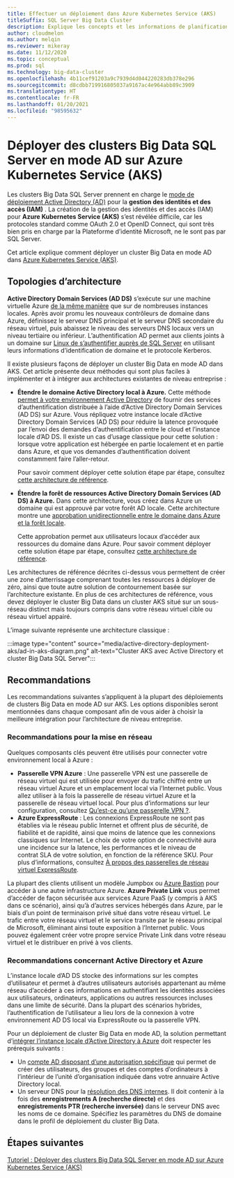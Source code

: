 ```yaml
---
title: Effectuer un déploiement dans Azure Kubernetes Service (AKS)
titleSuffix: SQL Server Big Data Cluster
description: Explique les concepts et les informations de planification permettant de déployer des clusters Big Data SQL Server en mode AD sur Azure Kubernetes Service (AKS).
author: cloudmelon
ms.author: melqin
ms.reviewer: mikeray
ms.date: 11/12/2020
ms.topic: conceptual
ms.prod: sql
ms.technology: big-data-cluster
ms.openlocfilehash: 4b11cef91203a9c7939d4d044220283db378e296
ms.sourcegitcommit: d8cdbb719916805037a9167ac4e964abb89c3909
ms.translationtype: HT
ms.contentlocale: fr-FR
ms.lasthandoff: 01/20/2021
ms.locfileid: "98595632"
---
```

# <a name="deploy-sql-server-big-data-clusters-in-ad-mode-on-azure-kubernetes-services-aks"></a>Déployer des clusters Big Data SQL Server en mode AD sur Azure Kubernetes Service (AKS)

Les clusters Big Data SQL Server prennent en charge le [mode de déploiement Active Directory (AD)](./active-directory-prerequisites.md) pour la **gestion des identités et des accès (IAM)** . La création de la gestion des identités et des accès (IAM) pour **Azure Kubernetes Service (AKS)** s’est révélée difficile, car les protocoles standard comme OAuth 2.0 et OpenID Connect, qui sont très bien pris en charge par la Plateforme d’identité Microsoft, ne le sont pas par SQL Server.  

Cet article explique comment déployer un cluster Big Data en mode AD dans [Azure Kubernetes Service (AKS)](/azure/aks/intro-kubernetes). 

## <a name="architecture-topologies"></a>Topologies d’architecture

**Active Directory Domain Services (AD DS)** s’exécute sur une machine virtuelle Azure [de la même manière](/windows-server/identity/ad-ds/deploy/virtual-dc/adds-on-azure-vm) que sur de nombreuses instances locales.  Après avoir promu les nouveaux contrôleurs de domaine dans Azure, définissez le serveur DNS principal et le serveur DNS secondaire du réseau virtuel, puis abaissez le niveau des serveurs DNS locaux vers un niveau tertiaire ou inférieur. L’authentification AD permet aux clients joints à un domaine sur [Linux de s’authentifier auprès de SQL Server](../linux/sql-server-linux-active-directory-auth-overview.md) en utilisant leurs informations d’identification de domaine et le protocole Kerberos.

Il existe plusieurs façons de déployer un cluster Big Data en mode AD dans AKS.  Cet article présente deux méthodes qui sont plus faciles à implémenter et à intégrer aux architectures existantes de niveau entreprise :

* **Étendre le domaine Active Directory local à Azure.** Cette méthode [permet à votre environnement Active Directory](/azure/architecture/reference-architectures/identity/adds-extend-domain) de fournir des services d’authentification distribuée à l’aide d’Active Directory Domain Services (AD DS) sur Azure. Vous répliquez votre instance locale d’Active Directory Domain Services (AD DS) pour réduire la latence provoquée par l’envoi des demandes d’authentification entre le cloud et l’instance locale d’AD DS. Il existe un cas d’usage classique pour cette solution : lorsque votre application est hébergée en partie localement et en partie dans Azure, et que vos demandes d’authentification doivent constamment faire l’aller-retour.

   Pour savoir comment déployer cette solution étape par étape, consultez [cette architecture de référence](https://github.com/mspnp/identity-reference-architectures/tree/master/adds-extend-domain).

* **Étendre la forêt de ressources Active Directory Domain Services (AD DS) à Azure.** Dans cette architecture, vous créez dans Azure un domaine qui est approuvé par votre forêt AD locale. Cette architecture montre une [approbation unidirectionnelle entre le domaine dans Azure et la forêt locale](/azure/architecture/reference-architectures/identity/adds-forest).

   Cette approbation permet aux utilisateurs locaux d’accéder aux ressources du domaine dans Azure. Pour savoir comment déployer cette solution étape par étape, consultez [cette architecture de référence](https://github.com/mspnp/identity-reference-architectures/tree/master/adds-forest).

Les architectures de référence décrites ci-dessus vous permettent de créer une zone d’atterrissage comprenant toutes les ressources à déployer de zéro, ainsi que toute autre solution de contournement basée sur l’architecture existante. En plus de ces architectures de référence, vous devez déployer le cluster Big Data dans un cluster AKS situé sur un sous-réseau distinct mais toujours compris dans votre réseau virtuel cible ou réseau virtuel appairé.

L’image suivante représente une architecture classique :

:::image type="content" source="media/active-directory-deployment-aks/ad-in-aks-diagram.png" alt-text="Cluster AKS avec Active Directory et cluster Big Data SQL Server":::

## <a name="recommendations"></a>Recommandations

Les recommandations suivantes s’appliquent à la plupart des déploiements de clusters Big Data en mode AD sur AKS. Les options disponibles seront mentionnées dans chaque composant afin de vous aider à choisir la meilleure intégration pour l’architecture de niveau entreprise.

### <a name="networking-recommendations"></a>Recommandations pour la mise en réseau

Quelques composants clés peuvent être utilisés pour connecter votre environnement local à Azure :

* **Passerelle VPN Azure** : Une passerelle VPN est une passerelle de réseau virtuel qui est utilisée pour envoyer du trafic chiffré entre un réseau virtuel Azure et un emplacement local via l’Internet public. Vous allez utiliser à la fois la passerelle de réseau virtuel Azure et la passerelle de réseau virtuel local. Pour plus d’informations sur leur configuration, consultez [Qu’est-ce qu’une passerelle VPN ?](/azure/vpn-gateway/vpn-gateway-about-vpngateways).
* **Azure ExpressRoute** : Les connexions ExpressRoute ne sont pas établies via le réseau public Internet et offrent plus de sécurité, de fiabilité et de rapidité, ainsi que moins de latence que les connexions classiques sur Internet. Le choix de votre option de connectivité aura une incidence sur la latence, les performances et le niveau de contrat SLA de votre solution, en fonction de la référence SKU. Pour plus d’informations, consultez [À propos des passerelles de réseau virtuel ExpressRoute](/azure/expressroute/expressroute-about-virtual-network-gateways).

La plupart des clients utilisent un modèle Jumpbox ou [Azure Bastion](/azure/bastion/bastion-overview) pour accéder à une autre infrastructure Azure. **Azure Private Link** vous permet d’accéder de façon sécurisée aux services Azure PaaS (y compris à AKS dans ce scénario), ainsi qu’à d’autres services hébergés dans Azure, par le biais d’un point de terminaison privé situé dans votre réseau virtuel. Le trafic entre votre réseau virtuel et le service transite par le réseau principal de Microsoft, éliminant ainsi toute exposition à l’Internet public. Vous pouvez également créer votre propre service Private Link dans votre réseau virtuel et le distribuer en privé à vos clients.

### <a name="active-directory-and-azure-recommendation"></a>Recommandations concernant Active Directory et Azure

L’instance locale d’AD DS stocke des informations sur les comptes d’utilisateur et permet à d’autres utilisateurs autorisés appartenant au même réseau d’accéder à ces informations en authentifiant les identités associées aux utilisateurs, ordinateurs, applications ou autres ressources incluses dans une limite de sécurité. Dans la plupart des scénarios hybrides, l’authentification de l’utilisateur a lieu lors de la connexion à votre environnement AD DS local via ExpressRoute ou la passerelle VPN.  

Pour un déploiement de cluster Big Data en mode AD, la solution permettant d’[intégrer l’instance locale d’Active Directory à Azure](/azure/architecture/reference-architectures/identity/) doit respecter les prérequis suivants :

* Un [compte AD disposant d’une autorisation spécifique](active-directory-prerequisites.md) qui permet de créer des utilisateurs, des groupes et des comptes d’ordinateurs à l’intérieur de l’unité d’organisation indiquée dans votre annuaire Active Directory local.
* Un serveur DNS pour la [résolution des DNS internes](active-directory-dns-reconciliation.md). Il doit contenir à la fois des **enregistrements A (recherche directe)** et des **enregistrements PTR (recherche inversée)** dans le serveur DNS avec les noms de ce domaine. Spécifiez les paramètres du DNS de domaine dans le profil de déploiement du cluster Big Data.  

## <a name="next-steps"></a>Étapes suivantes

[Tutoriel : Déployer des clusters Big Data SQL Server en mode AD sur Azure Kubernetes Service (AKS)](active-directory-deployment-aks-tutorial.md)